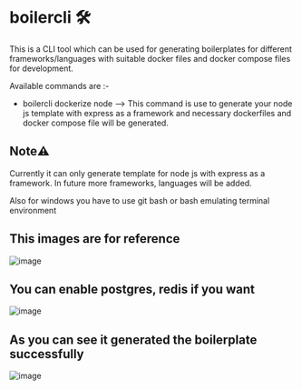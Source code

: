 # boilercli 🛠

This is a CLI tool which can be used for generating boilerplates for different frameworks/languages with suitable docker files and docker compose files for development.

Available commands are :-

 - boilercli dockerize node --> This command is use to generate your node js template with express as a framework and necessary dockerfiles and docker compose file will be generated.

## Note⚠️
Currently it can only generate template for node js with express as a framework. In future more frameworks, languages will be added.

Also for windows you have to use git bash or bash emulating terminal environment

## This images are for reference

![image](https://github.com/user-attachments/assets/4b93cf11-fc44-4dc2-ab1b-61a18bb8561f)

## You can enable postgres, redis if you want

![image](https://github.com/user-attachments/assets/641322d9-d35e-4123-861d-2d7237a9c242)

## As you can see it generated the boilerplate successfully

![image](https://github.com/user-attachments/assets/d22afcfc-f95c-4107-be74-2ae3e7150eda)


